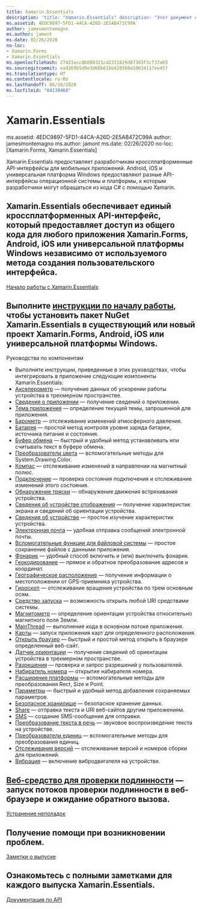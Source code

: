 ```yaml
---
title: Xamarin.Essentials
description: 'title: "Xamarin.Essentials" description: "Этот документ содержит ссылки на разные руководства по платформе Xamarin.Essentials, которая предоставляет разработчикам кроссплатформенные API-интерфейсы для мобильных приложений".'
ms.assetid: 4EDC9897-5FD1-44CA-A26D-2E5AB472C99A
author: jamesmontemagno
ms.author: jamont
ms.date: 02/26/2020
no-loc:
- Xamarin.Forms
- Xamarin.Essentials
ms.openlocfilehash: 27421ecc8b089321cd2331829d87365f3cf37a65
ms.sourcegitcommit: ea9269b5d9e3d68b61bb428560a10034117ee457
ms.translationtype: HT
ms.contentlocale: ru-RU
ms.lasthandoff: 06/10/2020
ms.locfileid: "84139468"
---
```

# Xamarin.Essentials

ms.assetid: 4EDC9897-5FD1-44CA-A26D-2E5AB472C99A author: jamesmontemagno ms.author: jamont ms.date: 02/26/2020 no-loc: [Xamarin.Forms, Xamarin.Essentials]

Xamarin.Essentials предоставляет разработчикам кроссплатформенные API-интерфейсы для мобильных приложений. Android, iOS и универсальная платформа Windows предоставляют разные API-интерфейсы операционной системы и платформы, к которым разработчики могут обращаться из кода C# с помощью Xamarin.

## <a name="get-started-with-xamarinessentialsget-startedmdcontextxamarinxamarin-forms"></a>Xamarin.Essentials обеспечивает единый кроссплатформенных API-интерфейс, который предоставляет доступ из общего кода для любого приложения Xamarin.Forms, Android, iOS или универсальной платформы Windows независимо от используемого метода создания пользовательского интерфейса.

[Начало работы с Xamarin.Essentials](get-started.md?context=xamarin/xamarin-forms)

## <a name="feature-guides"></a>Выполните [инструкции по началу работы](get-started.md), чтобы установить пакет NuGet **Xamarin.Essentials** в существующий или новый проект Xamarin.Forms, Android, iOS или универсальной платформы Windows.

Руководства по компонентам

* Выполните инструкции, приведенные в этих руководствах, чтобы интегрировать в приложение следующие компоненты Xamarin.Essentials:
* [Акселерометр](accelerometer.md?context=xamarin/xamarin-forms) — получение данных об ускорении работы устройства в трехмерном пространстве.
* [Сведения о приложении](app-information.md?context=xamarin/xamarin-forms) — получение сведений о приложении.
* [Тема приложения](app-theme.md?context=xamarin/xamarin-forms) — определение текущей темы, запрошенной для приложения.
* [Барометр](barometer.md?context=xamarin/xamarin-forms) — отслеживание изменений атмосферного давления.
* [Батарея](battery.md?context=xamarin/xamarin-forms) — простой метод контроля уровня заряда батареи, источника питания и состояния.
* [Буфер обмена](clipboard.md?context=xamarin/xamarin-forms) — быстрый и удобный метод устанавливать или считывать текст в буфере обмена.
* [Преобразователи цвета](color-converters.md?context=xamarin/xamarin-forms) — вспомогательные методы для System.Drawing.Color.
* [Компас](compass.md?context=xamarin/xamarin-forms) — отслеживание изменений в направлении на магнитный полюс.
* [Подключение](connectivity.md?context=xamarin/xamarin-forms) — проверка состояния подключения и отслеживание изменений этого состояния.
* [Обнаружение тряски](detect-shake.md?context=xamarin/xamarin-forms) — обнаружение движения встряхивания устройства.
* [Сведения об устройстве отображения](device-display.md?context=xamarin/xamarin-forms) — получение характеристик экрана и сведений об ориентации устройства.
* [Сведения об устройстве](device-information.md?context=xamarin/xamarin-forms) — простое изучение характеристик устройства.
* [Электронная почта](email.md?context=xamarin/xamarin-forms) — удобная отправка сообщений электронной почты.
* [Вспомогательные функции для файловой системы](file-system-helpers.md?context=xamarin/xamarin-forms) — простое сохранение файлов с данными приложения.
* [Фонарик](flashlight.md?context=xamarin/xamarin-forms) — удобный способ включить и (или) выключить фонарик.
* [Геокодирование](geocoding.md?context=xamarin/xamarin-forms) — прямое и обратное преобразование адресов и координат.
* [Географическое расположение](geolocation.md?context=xamarin/xamarin-forms) — получение информации о местоположении от GPS-приемника устройства.
* [Гироскоп](gyroscope.md?context=xamarin/xamarin-forms) — отслеживание вращения устройства по трем основным осям.
* [Средство запуска](launcher.md?context=xamarin/xamarin-forms) — возможность открыть любой URI средствами системы.
* [Магнитометр](magnetometer.md?context=xamarin/xamarin-forms) — определение ориентации устройства относительно магнитного поля Земли.
* [MainThread](main-thread.md?content=xamarin/xamarin-forms) — выполнение кода в основном потоке приложения.
* [Карты](maps.md?content=xamarin/xamarin-forms) — запуск приложения карт для определенного расположения.
* [Открыть браузер](open-browser.md?context=xamarin/xamarin-forms) — быстрый и простой метод открыть в браузере определенный веб-сайт.
* [Датчик ориентации](orientation-sensor.md?context=xamarin/xamarin-forms) — получение сведений об ориентации устройства в трехмерном пространстве.
* [Разрешения](permissions.md?context=xamarin/xamarin-forms) — проверка и запрос разрешений у пользователей.
* [Набиратель номера](phone-dialer.md?context=xamarin/xamarin-forms) — открытие набирателя номера.
* [Расширения платформы](platform-extensions.md?context=xamarin/xamarin-forms) — вспомогательные методы для преобразования Rect, Size и Point.
* [Параметры](preferences.md?context=xamarin/xamarin-forms) — быстрый и удобный метод добавления сохраняемых параметров.
* [Безопасное хранилище](secure-storage.md?context=xamarin/xamarin-forms) — безопасное хранение данных.
* [Share](share.md?context=xamarin/xamarin-forms) — отправка текста и URI веб-сайтов другим приложениям.
* [SMS](sms.md?context=xamarin/xamarin-forms) — создание SMS-сообщения для отправки.
* [Преобразование текста в речь](text-to-speech.md?context=xamarin/xamarin-forms) — звуковое воспроизведение текста на устройстве.
* [Преобразователи единиц](unit-converters.md?context=xamarin/xamarin-forms) — вспомогательные методы для преобразования единиц.
* [Отслеживания версий](version-tracking.md?context=xamarin/xamarin-forms) — отслеживание версий и номеров сборки для приложений.
* [Вибрация](vibrate.md?context=xamarin/xamarin-forms) — включение вибродвигателя на устройстве.

## <a name="troubleshooting"></a>[Веб-средство для проверки подлинности](web-authenticator.md?context=xamarin/xamarin-forms) — запуск потоков проверки подлинности в веб-браузере и ожидание обратного вызова.

[Устранение неполадок](troubleshooting.md?context=xamarin/xamarin-forms)

## <a name="release-notes"></a>Получение помощи при возникновении проблем.

[Заметки о выпуске](https://docs.microsoft.com/xamarin/essentials/release-notes/)

## <a name="api-documentation"></a>Ознакомьтесь с полными заметками для каждого выпуска Xamarin.Essentials.

[Документация по API](xref:Xamarin.Essentials)
